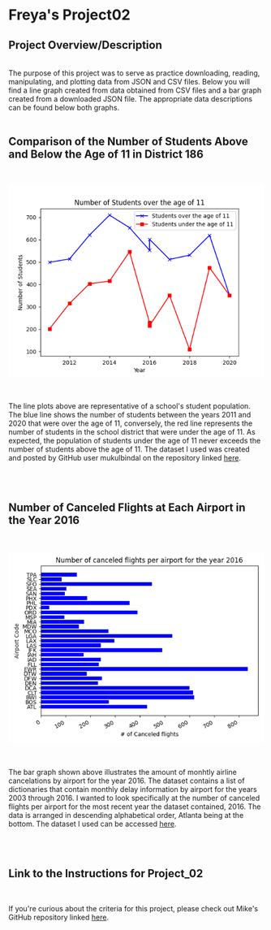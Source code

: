 # Freya's Project02

## Project Overview/Description

<br />
The purpose of this project was to serve as practice downloading, reading, manipulating, and plotting data from JSON and CSV files. Below you will find a line graph created from data obtained from CSV files and a bar graph created from a downloaded JSON file. The appropriate data descriptions can be found below both graphs.

<br />
<br />

## Comparison of the Number of Students Above and Below the Age of 11 in District 186 

<br />

![My Image](Figure_1.png)

<br />

The line plots above are representative of a school's student population. The blue line shows the number of students between the years 2011 and 2020 that were over the age of 11, conversely, the red line represents the number of students in the school district that were under the age of 11. As expected, the population of students under the age of 11 never exceeds the number of students above the age of 11. The dataset I used was created and posted by GitHub user mukulbindal on the repository linked <a href="https://github.com/mukulbindal/Files " target="_blank">here</a>.

<br />
<br />

## Number of Canceled Flights at Each Airport in the Year 2016

<br />

![My Image](canceled_flights.png)

<br />

The bar graph shown above illustrates the amount of monhtly airline cancelations by airport for the year 2016. The dataset contains a list of dictionaries that contain monthly delay information by airport for the years 2003 through 2016. I wanted to look specifically at the number of canceled flights per airport for the most recent year the dataset contained, 2016. The data is arranged in descending alphabetical order, Atlanta being at the bottom. The dataset I used can be accessed <a href="https://github.com/jdorfman/awesome-json-datasets#travel" target="_blank">here</a>.

<br />
<br />

## Link to the Instructions for Project_02

<br />

If you're curious about the criteria for this project, please check out Mike's GitHub repository linked <a href="https://github.com/mikeizbicki/cmc-csci040/tree/2022fall/project_02" target="_blank">here</a>.